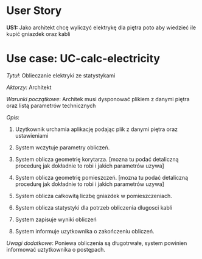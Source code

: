 # User Story

**US1:** Jako architekt chcę wyliczyć elektrykę dla piętra poto aby wiedzieć ile kupić gniazdek oraz kabli

# Use case: UC-calc-electricity

_Tytuł:_ Oblieczanie elektryki ze statystykami

_Aktorzy:_ Architekt

_Warunki początkowe_: Architek musi dysponować plikiem z danymi piętra oraz listą parametrów technicznych

_Opis_:

1. Uzytkownik urchamia aplikację podając plik z danymi piętra oraz ustawieniami

2. System wczytuje parametry obliczeń.

3. System oblicza geometrię korytarza. [mozna tu podać detaliczną procedurę jak dokładnie to robi i jakich parametrów uzywa]

4. System oblicza geometrię pomieszczeń. [mozna tu podać detaliczną procedurę jak dokładnie to robi i jakich parametrów uzywa]

5. System oblicza całkowitą liczbę gniazdek w pomieszczeniach.

6. System oblicza statystyki dla potrzeb obliczenia dlugosci kabli

7. System zapisuje wyniki obliczeń

8. System informuje uzytkownika o zakończeniu obliczeń.

_Uwagi dodatkowe_: Poniewa obliczenia są długotrwałe, system powinien informować uztytkownika o postępach.
